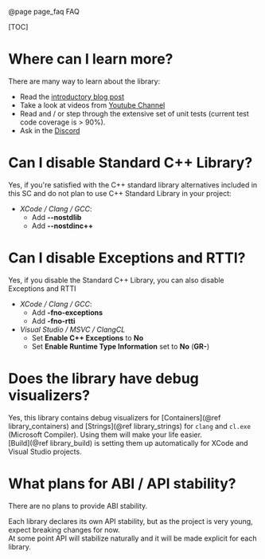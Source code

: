 @page page_faq FAQ

[TOC]

# Where can I learn more?

There are many way to learn about the library:
- Read the [introductory blog post](https://pagghiu.github.io/site/blog/2023-12-23-SaneCppLibrariesRelease.html)
- Take a look at videos from [Youtube Channel](https://www.youtube.com/@Pagghiu)
- Read and / or step through the extensive set of unit tests (current test code coverage is > 90%).
- Ask in the [Discord](https://discord.gg/tyBfFp33Z6)


# Can I disable Standard C++ Library?
Yes, if you're satisfied with the C++ standard library alternatives included in this SC and do not plan to use C++ Standard Library in your project:
- *XCode / Clang / GCC*: 
    - Add **--nostdlib**
    - Add **--nostdinc++**

# Can I disable Exceptions and RTTI?
Yes, if you disable the Standard C++ Library, you can also disable Exceptions and RTTI
- *XCode / Clang / GCC*: 
    - Add **-fno-exceptions**
    - Add **-fno-rtti**
- *Visual Studio / MSVC / ClangCL*
    - Set **Enable C++ Exceptions** to **No**
    - Set **Enable Runtime Type Information** set to **No** (**GR-**)

# Does the library have debug visualizers?

Yes, this library contains debug visualizers for [Containers](@ref library_containers) and [Strings](@ref library_strings) for `clang` and `cl.exe` (Microsoft Compiler).
Using them will make your life easier.  
[Build](@ref library_build) is setting them up automatically for XCode and Visual Studio projects.

# What plans for ABI / API stability?

There are no plans to provide ABI stability.

Each library declares its own API stability, but as the project is very young, expect breaking changes for now.  
At some point API will stabilize naturally and it will be made explicit for each library.

